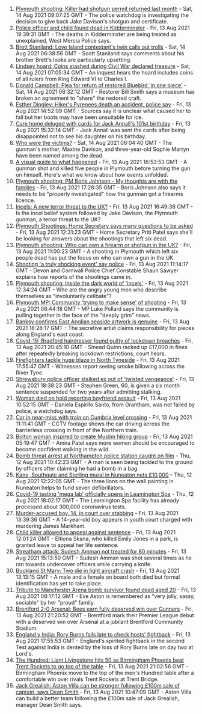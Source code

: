 1. [Plymouth shooting: Killer had shotgun permit returned last month](https://www.bbc.co.uk/news/uk-england-devon-58209726) - Sat, 14 Aug 2021 09:07:25 GMT - The police watchdog is investigating the decision to give back Jake Davison's shotgun and certificate.
2. [Police officer and child found dead in Kidderminster](https://www.bbc.co.uk/news/uk-england-hereford-worcester-58205396) - Fri, 13 Aug 2021 19:39:31 GMT - The deaths in Kidderminster are being treated as unexplained, West Mercia Police says.
3. [Brett Staniland: Love Island contestant's twin calls out trolls](https://www.bbc.co.uk/news/uk-england-derbyshire-58201708) - Sat, 14 Aug 2021 06:38:56 GMT - Scott Staniland says comments about his brother Brett's looks are particularly upsetting.
4. [Lindsey hoard: Coins stashed during Civil War declared treasure](https://www.bbc.co.uk/news/uk-england-suffolk-58205023) - Sat, 14 Aug 2021 07:05:34 GMT - An inquest hears the hoard includes coins of all rulers from King Edward VI to Charles I.
5. [Donald Campbell: Plea for return of restored Bluebird 'in one piece'](https://www.bbc.co.uk/news/uk-england-cumbria-58205737) - Sat, 14 Aug 2021 08:32:12 GMT - Restorer Bill Smith says a museum has broken an agreement to "share" the restored craft.
6. [Esther Dingley: Hiker's Pyrenees death an accident, police say](https://www.bbc.co.uk/news/uk-england-tyne-58205386) - Fri, 13 Aug 2021 14:52:09 GMT - Sources say it is unclear what caused her to fall but her boots may have been unsuitable for ice.
7. [Care home deluged with cards for Jack Annall's 101st birthday](https://www.bbc.co.uk/news/uk-england-leeds-58201824) - Fri, 13 Aug 2021 15:32:14 GMT - Jack Annall was sent the cards after being disappointed not to see his daughter on his birthday.
8. [Who were the victims?](https://www.bbc.co.uk/news/uk-58202760) - Sat, 14 Aug 2021 06:04:40 GMT - The gunman's mother, Maxine Davison, and three-year-old Sophie Martyn have been named among the dead.
9. [A visual guide to what happened](https://www.bbc.co.uk/news/uk-england-devon-58200336) - Fri, 13 Aug 2021 16:53:53 GMT - A gunman shot and killed five people in Plymouth before turning the gun on himself. Here's what we know about how events unfolded.
10. [Plymouth shooting: PM Boris Johnson - My thoughts are with the families](https://www.bbc.co.uk/news/uk-58207986) - Fri, 13 Aug 2021 17:28:35 GMT - Boris Johnson also says it needs to be "properly investigated" how the gunman got a firearms licence.
11. [Incels: A new terror threat to the UK?](https://www.bbc.co.uk/news/uk-58207064) - Fri, 13 Aug 2021 16:49:36 GMT - Is the incel belief system followed by Jake Davison, the Plymouth gunman, a terror threat to the UK?
12. [Plymouth Shootings: Home Secretary says many questions to be asked](https://www.bbc.co.uk/news/uk-58200691) - Fri, 13 Aug 2021 12:31:23 GMT - Home Secretary Priti Patel says she'll be looking for answers about the shootings that left six dead.
13. [Plymouth shooting: Who can own a firearm or shotgun in the UK?](https://www.bbc.co.uk/news/uk-58198857) - Fri, 13 Aug 2021 11:00:23 GMT - A shooting in Plymouth which left six people dead has put the focus on who can own a gun in the UK.
14. [Shooting 'a truly shocking event' say police](https://www.bbc.co.uk/news/uk-58198081) - Fri, 13 Aug 2021 11:14:17 GMT - Devon and Cornwall Police Chief Constable Shaun Sawyer explains how reports of the shootings came in.
15. [Plymouth shooting: Inside the dark world of 'incels'](https://www.bbc.co.uk/news/blogs-trending-44053828) - Fri, 13 Aug 2021 12:34:24 GMT - Who are the angry young men who describe themselves as "involuntarily celibate"?
16. [Plymouth MP: Community 'trying to make sense' of shooting](https://www.bbc.co.uk/news/uk-58198078) - Fri, 13 Aug 2021 06:44:18 GMT - MP Luke Pollard says the community is pulling together in the face of the "deeply grim" news.
17. [Banksy confirms East Anglian seaside artwork is genuine](https://www.bbc.co.uk/news/uk-england-norfolk-58163143) - Fri, 13 Aug 2021 18:28:17 GMT - The secretive artist claims responsibility for pieces along England's east coast.
18. [Covid-19: Bradford hairdresser found guilty of lockdown breaches](https://www.bbc.co.uk/news/uk-england-leeds-58208420) - Fri, 13 Aug 2021 20:45:10 GMT - Sinead Quinn racked up £17,000 in fines after repeatedly breaking lockdown restrictions, court hears.
19. [Firefighters tackle huge blaze in North Tyneside](https://www.bbc.co.uk/news/uk-england-tyne-58207577) - Fri, 13 Aug 2021 17:55:47 GMT - Witnesses report seeing smoke billowing across the River Tyne.
20. [Shrewsbury police officer stalked ex out of 'twisted vengeance'](https://www.bbc.co.uk/news/uk-england-shropshire-58207935) - Fri, 13 Aug 2021 18:38:23 GMT - Stephen Green, 60, is given a six month sentence suspended for two years after admitting stalking.
21. [Woman died on hold reporting boyfriend assault](https://www.bbc.co.uk/news/uk-england-lincolnshire-58187438) - Fri, 13 Aug 2021 10:52:15 GMT - Daniela Espirito Santo, from Grantham, was not failed by police, a watchdog says.
22. [Car in near-miss with train on Cumbria level crossing](https://www.bbc.co.uk/news/uk-england-cumbria-58202029) - Fri, 13 Aug 2021 11:11:41 GMT - CCTV footage shows the car driving across the barrierless crossing in front of the Northern train.
23. [Bolton woman inspired to create Muslim hiking group](https://www.bbc.co.uk/news/uk-england-manchester-58192877) - Fri, 13 Aug 2021 05:19:47 GMT - Amira Patel says more women should be encouraged to become confident walking in the wild.
24. [Bomb threat arrest at Northampton police station caught on film](https://www.bbc.co.uk/news/uk-england-northamptonshire-58187469) - Thu, 12 Aug 2021 10:42:23 GMT - A man is seen being tackled to the ground by officers after claiming he had a bomb in a bag.
25. [Kane, Southgate and Sterling mural in Nuneaton nets £10,000](https://www.bbc.co.uk/news/uk-england-coventry-warwickshire-58188675) - Thu, 12 Aug 2021 12:22:05 GMT - The three lions on the wall painting in Nuneaton helps to fund seven defibrillators.
26. [Covid-19 testing 'mega lab' officially opens in Leamington Spa](https://www.bbc.co.uk/news/uk-england-coventry-warwickshire-58194409) - Thu, 12 Aug 2021 18:02:17 GMT - The Leamington Spa facility has already processed about 300,000 coronavirus tests.
27. [Murder-accused boy, 14, in court over stabbing](https://www.bbc.co.uk/news/uk-england-london-58197629) - Fri, 13 Aug 2021 13:39:36 GMT - A 14-year-old boy appears in youth court charged with murdering James Markham.
28. [Child killer allowed to appeal against sentence](https://www.bbc.co.uk/news/uk-england-manchester-58200782) - Fri, 13 Aug 2021 12:01:24 GMT - Eltiona Skana, who killed Emily Jones in a park, is granted leave to appeal her life sentence.
29. [Streatham attack: Sudesh Amman not treated for 80 minutes](https://www.bbc.co.uk/news/uk-england-london-58202811) - Fri, 13 Aug 2021 15:13:50 GMT - Sudesh Amman was shot several times as he ran towards undercover officers while carrying a knife.
30. [Buckland St Mary: Two die in light aircraft crash](https://www.bbc.co.uk/news/uk-england-bristol-58194887) - Fri, 13 Aug 2021 13:13:15 GMT - A male and a female on board both died but formal identification has yet to take place.
31. [Tribute to Manchester Arena bomb survivor found dead aged 20](https://www.bbc.co.uk/news/uk-england-birmingham-58194047) - Fri, 13 Aug 2021 08:17:12 GMT - Eve Aston is remembered as "very jolly, sassy, sociable" by her "proud" family.
32. [Brentford 2-0 Arsenal: Bees earn fully deserved win over Gunners](https://www.bbc.co.uk/sport/football/58109868) - Fri, 13 Aug 2021 21:20:52 GMT - Brentford mark their Premier League debut with a deserved win over Arsenal at a jubilant Brentford Community Stadium.
33. [England v India: Rory Burns falls late to check hosts' fightback](https://www.bbc.co.uk/sport/cricket/58207135) - Fri, 13 Aug 2021 17:55:53 GMT - England's spirited fightback in the second Test against India is dented by the loss of Rory Burns late on day two at Lord's.
34. [The Hundred: Liam Livingstone hits 50 as Birmingham Phoenix beat Trent Rockets to go top of the table](https://www.bbc.co.uk/sport/cricket/58206850) - Fri, 13 Aug 2021 21:02:56 GMT - Birmingham Phoenix move to the top of the men's Hundred table after a comfortable win over rivals Trent Rockets at Trent Bridge.
35. [Jack Grealish: Aston Villa can be stronger following £100m sale of captain, says Dean Smith](https://www.bbc.co.uk/sport/football/58198695) - Fri, 13 Aug 2021 10:47:09 GMT - Aston Villa can build a better team following the £100m sale of Jack Grealish, manager Dean Smith says.
